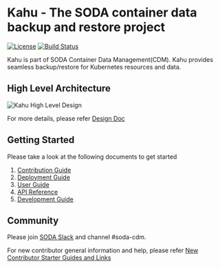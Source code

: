 # Kahu - The SODA container data backup and restore project
[![License](https://img.shields.io/badge/License-Apache_2.0-blue.svg)](https://opensource.org/licenses/Apache-2.0)
[![Build Status](https://github.com/soda-cdm/kahu/actions/workflows/main.yml/badge.svg)](https://github.com/soda-cdm/kahu/actions/workflows/main.yml/)

Kahu is part of SODA Container Data Management(CDM). Kahu provides seamless backup/restore for Kubernetes resources and data.


## High Level Architecture
![Kahu High Level Design](docs/design/HighLevelDesign.jpg)

For more details, please refer [Design Doc](https://github.com/soda-cdm/documentation/blob/main/kahu/design_spec.md)


## Getting Started

Please take a look at the following documents to get started
1. [Contribution Guide](https://github.com/soda-cdm/kahu/blob/development/docs/contribution-guide.md)
2. [Deployment Guide](https://github.com/sushanthakumar/cdm-documentation/blob/csi-snapshotter-documentation/kahu/deployment_guide.md)
3. [User Guide](https://github.com/soda-cdm/documentation/blob/main/kahu/user_guide.md)
4. [API Reference](https://soda-cdm.github.io/kahu/)
5. [Development Guide](https://github.com/soda-cdm/documentation/blob/main/kahu/development_guide.md)

## Community
 Please join [SODA Slack](https://sodafoundation.io/slack) and channel #soda-cdm.
 
 For new contributor general information and help, please refer [New Contributor Starter Guides and Links](http://bit.ly/soda-starter)


